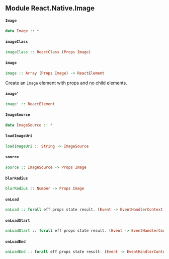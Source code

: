 ## Module React.Native.Image

#### `Image`

``` purescript
data Image :: *
```

#### `imageClass`

``` purescript
imageClass :: ReactClass (Props Image)
```

#### `image`

``` purescript
image :: Array (Props Image) -> ReactElement
```

Create an `Image` element with props and no child elements.

#### `image'`

``` purescript
image' :: ReactElement
```

#### `ImageSource`

``` purescript
data ImageSource :: *
```

#### `loadImageUri`

``` purescript
loadImageUri :: String -> ImageSource
```

#### `source`

``` purescript
source :: ImageSource -> Props Image
```

#### `blurRadius`

``` purescript
blurRadius :: Number -> Props Image
```

#### `onLoad`

``` purescript
onLoad :: forall eff props state result. (Event -> EventHandlerContext eff props state result) -> Props Image
```

#### `onLoadStart`

``` purescript
onLoadStart :: forall eff props state result. (Event -> EventHandlerContext eff props state result) -> Props Image
```

#### `onLoadEnd`

``` purescript
onLoadEnd :: forall eff props state result. (Event -> EventHandlerContext eff props state result) -> Props Image
```


